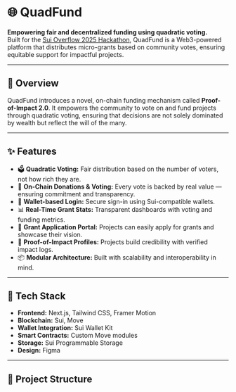 # 🌐 QuadFund

**Empowering fair and decentralized funding using quadratic voting.**  
Built for the [Sui Overflow 2025 Hackathon](https://sui.io), QuadFund is a Web3-powered platform that distributes micro-grants based on community votes, ensuring equitable support for impactful projects.

---

## 🚀 Overview

QuadFund introduces a novel, on-chain funding mechanism called **Proof-of-Impact 2.0**. It empowers the community to vote on and fund projects through quadratic voting, ensuring that decisions are not solely dominated by wealth but reflect the will of the many.

---

## ✨ Features

- 🗳️ **Quadratic Voting:** Fair distribution based on the number of voters, not how rich they are.
- 💸 **On-Chain Donations & Voting:** Every vote is backed by real value — ensuring commitment and transparency.
- 🔐 **Wallet-based Login:** Secure sign-in using Sui-compatible wallets.
- 📊 **Real-Time Grant Stats:** Transparent dashboards with voting and funding metrics.
- 📄 **Grant Application Portal:** Projects can easily apply for grants and showcase their vision.
- 🧾 **Proof-of-Impact Profiles:** Projects build credibility with verified impact logs.
- 📦 **Modular Architecture:** Built with scalability and interoperability in mind.

---

## 🔧 Tech Stack

- **Frontend:** Next.js, Tailwind CSS, Framer Motion
- **Blockchain:** Sui, Move
- **Wallet Integration:** Sui Wallet Kit
- **Smart Contracts:** Custom Move modules
- **Storage:** Sui Programmable Storage
- **Design:** Figma 

---

## 📂 Project Structure

